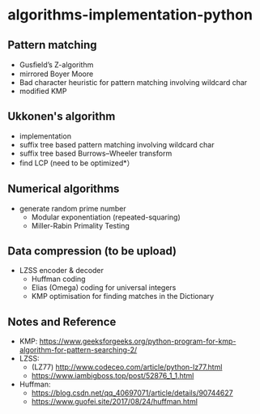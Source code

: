 # algorithms-implementation-python

## Pattern matching
- Gusﬁeld’s Z-algorithm
- mirrored Boyer Moore
- Bad character heuristic for pattern matching involving wildcard char
- modified KMP

## Ukkonen's algorithm
- implementation 
- suffix tree based pattern matching involving wildcard char
- suffix tree based Burrows–Wheeler transform
- find LCP (need to be optimized*）

## Numerical algorithms
- generate random prime number
  - Modular exponentiation (repeated-squaring) 
  - Miller-Rabin Primality Testing

## Data compression (to be upload)
  - LZSS encoder & decoder
    - Huffman coding
    - Elias (Omega) coding for universal integers
    - KMP optimisation for finding matches in the Dictionary
## Notes and Reference
- KMP: https://www.geeksforgeeks.org/python-program-for-kmp-algorithm-for-pattern-searching-2/
- LZSS: 
  - (LZ77) http://www.codeceo.com/article/python-lz77.html
  - https://www.iambigboss.top/post/52876_1_1.html
- Huffman: 
  - https://blog.csdn.net/qq_40697071/article/details/90744627
  - https://www.guofei.site/2017/08/24/huffman.html
